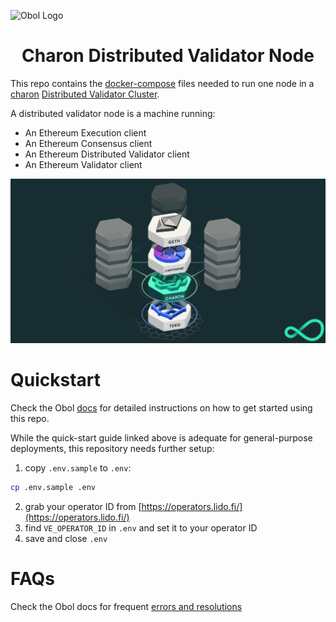 ![Obol Logo](https://obol.tech/obolnetwork.png)

<h1 align="center">Charon Distributed Validator Node</h1>

This repo contains the [docker-compose](https://docs.docker.com/compose/) files needed to run one node in a [charon](https://github.com/ObolNetwork/charon) [Distributed Validator Cluster](https://docs.obol.tech/docs/int/key-concepts#distributed-validator-cluster).

A distributed validator node is a machine running:

- An Ethereum Execution client
- An Ethereum Consensus client
- An Ethereum Distributed Validator client
- An Ethereum Validator client

![Distributed Validator Node](DVNode.png)

# Quickstart

Check the Obol [docs](https://docs.obol.tech/docs/int/quickstart) for detailed instructions on how to get started using this repo.

While the quick-start guide linked above is adequate for general-purpose deployments, this repository needs further setup:

1. copy `.env.sample` to `.env`:
  ```sh
  cp .env.sample .env
  ```
2. grab your operator ID from [https://operators.lido.fi/](https://operators.lido.fi/)
3. find `VE_OPERATOR_ID` in `.env` and set it to your operator ID
4. save and close `.env`

# FAQs

Check the Obol docs for frequent [errors and resolutions](https://docs.obol.tech/docs/int/faq/errors)
